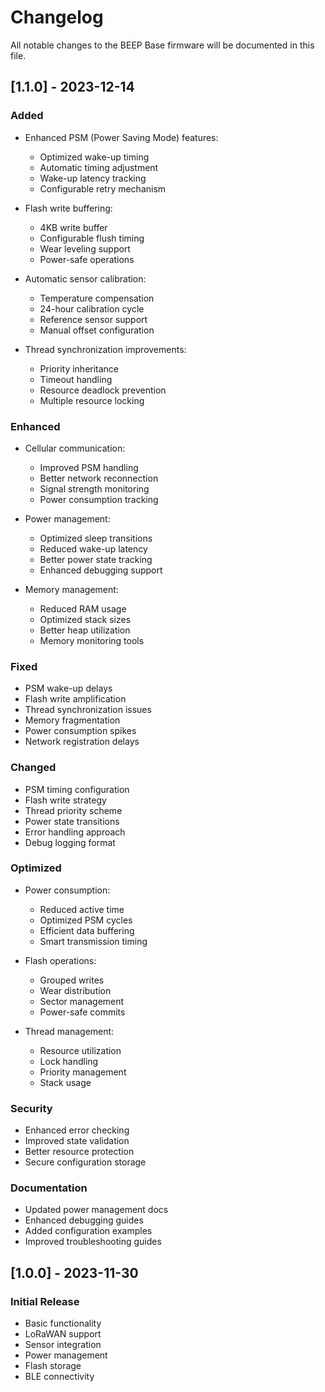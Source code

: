 # Changelog

All notable changes to the BEEP Base firmware will be documented in this file.

## [1.1.0] - 2023-12-14

### Added
- Enhanced PSM (Power Saving Mode) features:
  * Optimized wake-up timing
  * Automatic timing adjustment
  * Wake-up latency tracking
  * Configurable retry mechanism

- Flash write buffering:
  * 4KB write buffer
  * Configurable flush timing
  * Wear leveling support
  * Power-safe operations

- Automatic sensor calibration:
  * Temperature compensation
  * 24-hour calibration cycle
  * Reference sensor support
  * Manual offset configuration

- Thread synchronization improvements:
  * Priority inheritance
  * Timeout handling
  * Resource deadlock prevention
  * Multiple resource locking

### Enhanced
- Cellular communication:
  * Improved PSM handling
  * Better network reconnection
  * Signal strength monitoring
  * Power consumption tracking

- Power management:
  * Optimized sleep transitions
  * Reduced wake-up latency
  * Better power state tracking
  * Enhanced debugging support

- Memory management:
  * Reduced RAM usage
  * Optimized stack sizes
  * Better heap utilization
  * Memory monitoring tools

### Fixed
- PSM wake-up delays
- Flash write amplification
- Thread synchronization issues
- Memory fragmentation
- Power consumption spikes
- Network registration delays

### Changed
- PSM timing configuration
- Flash write strategy
- Thread priority scheme
- Power state transitions
- Error handling approach
- Debug logging format

### Optimized
- Power consumption:
  * Reduced active time
  * Optimized PSM cycles
  * Efficient data buffering
  * Smart transmission timing

- Flash operations:
  * Grouped writes
  * Wear distribution
  * Sector management
  * Power-safe commits

- Thread management:
  * Resource utilization
  * Lock handling
  * Priority management
  * Stack usage

### Security
- Enhanced error checking
- Improved state validation
- Better resource protection
- Secure configuration storage

### Documentation
- Updated power management docs
- Enhanced debugging guides
- Added configuration examples
- Improved troubleshooting guides

## [1.0.0] - 2023-11-30

### Initial Release
- Basic functionality
- LoRaWAN support
- Sensor integration
- Power management
- Flash storage
- BLE connectivity
